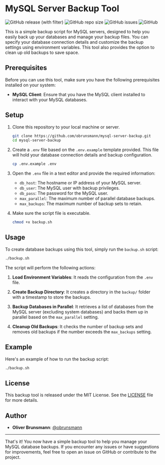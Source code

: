 # MySQL Server Backup Tool

![GitHub release (with filter)](https://img.shields.io/github/v/release/obrunsmann/mysql-server-backup)
![GitHub repo size](https://img.shields.io/github/repo-size/obrunsmann/mysql-server-backup)
![GitHub issues](https://img.shields.io/github/issues/obrunsmann/mysql-server-backup)
![GitHub](https://img.shields.io/github/license/obrunsmann/mysql-server-backup)

This is a simple backup script for MySQL servers, designed to help you easily back up your databases and manage your backup files. You can specify your database connection details and customize the backup settings using environment variables. This tool also provides the option to clean up old backups to save space.

## Prerequisites

Before you can use this tool, make sure you have the following prerequisites installed on your system:

- **MySQL Client**: Ensure that you have the MySQL client installed to interact with your MySQL databases.

## Setup

1. Clone this repository to your local machine or server.

   ```bash
   git clone https://github.com/obrunsmann/mysql-server-backup.git
   cd mysql-server-backup
   ```

2. Create a `.env` file based on the `.env.example` template provided. This file will hold your database connection details and backup configuration.

   ```bash
   cp .env.example .env
   ```

3. Open the `.env` file in a text editor and provide the required information:

   - `db_host`: The hostname or IP address of your MySQL server.
   - `db_user`: The MySQL user with backup privileges.
   - `db_pass`: The password for the MySQL user.
   - `max_parallel`: The maximum number of parallel database backups.
   - `max_backups`: The maximum number of backup sets to retain.

4. Make sure the script file is executable.

   ```bash
   chmod +x backup.sh
   ```

## Usage

To create database backups using this tool, simply run the `backup.sh` script:

```bash
./backup.sh
```

The script will perform the following actions:

1. **Load Environment Variables**: It reads the configuration from the `.env` file.

2. **Create Backup Directory**: It creates a directory in the `backup/` folder with a timestamp to store the backups.

3. **Backup Databases in Parallel**: It retrieves a list of databases from the MySQL server (excluding system databases) and backs them up in parallel based on the `max_parallel` setting.

4. **Cleanup Old Backups**: It checks the number of backup sets and removes old backups if the number exceeds the `max_backups` setting.

## Example

Here's an example of how to run the backup script:

```bash
./backup.sh
```

## License

This backup tool is released under the MIT License. See the [LICENSE](LICENSE) file for more details.

## Author

- **Oliver Brunsmann**: [@obrunsmann](https://github.com/obrunsmann)

---

That's it! You now have a simple backup tool to help you manage your MySQL database backups. If you encounter any issues or have suggestions for improvements, feel free to open an issue on GitHub or contribute to the project.